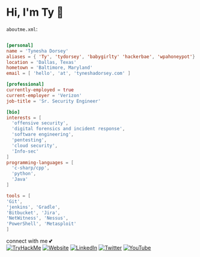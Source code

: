 # Hi, I'm Ty 👋


`aboutme.xml`:

```toml

[personal]
name = 'Tynesha Dorsey'
aliases = { 'Ty', 'tydorsey', 'babygirlty' 'hackerbae', 'wpahoneypot'}
location = 'Dallas, Texas'
hometown = 'Baltimore, Maryland'
email = [ 'hello', 'at', 'tyneshadorsey.com' ]

[professional]
currently-employed = true
current-employer = 'Verizon'
job-title = 'Sr. Security Engineer'

[bio]
interests = [
  'offensive security',
  'digital forensics and incident response',
  'software engineering',
  'pentesting',
  'cloud security',
  'Info-sec'
]
programming-languages = [
  'c-sharp/cpp',
  'python',
  'Java'
]

tools = [
'Git',
'jenkins', 'Gradle',
'Bitbucket', 'Jira',
'NetWitness', 'Nessus',
'PowerShell', 'Metasploit'
]

```


connect with me 💕
</br>
[![TryHackMe](https://img.shields.io/badge/-TryHackMe%20Profile-ff69b4)](https://tryhackme.com/p/wpahoneypot)
[![Website](https://img.shields.io/badge/-Web%20Portfolio-lightgrey)](https://tyneshadorsey.com)
[![LinkedIn](https://img.shields.io/badge/-LinkedIn-ff69b4)](https://linkedin.com/in/tyneshadorsey)
[![Twitter](https://img.shields.io/badge/-Twitter-lightgrey)](https://twitter.com/tydorsey_)
[![YouTube](https://img.shields.io/badge/-YouTube-ff69b4)](https://www.youtube.com/channel/UC5FRWwYNXUAJrYHIzr_3fyQ)

<p align="center">
  
 
</p>
